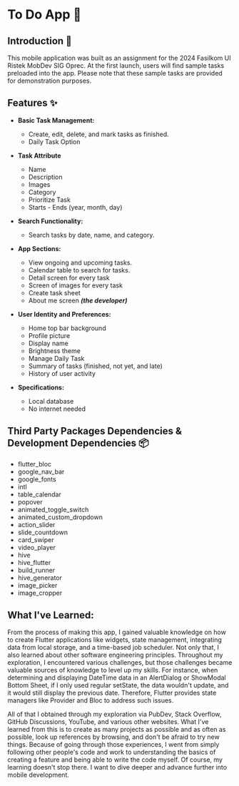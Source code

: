 # To Do App 📝

## Introduction 🚀

This mobile application was built as an assignment for the 2024 Fasilkom UI Ristek MobDev SIG Oprec.
At the first launch, users will find sample tasks preloaded into the app. Please note that these sample tasks are provided for demonstration purposes.

## Features ✨

- **Basic Task Management:**
  - Create, edit, delete, and mark tasks as finished.
  - Daily Task Option

- **Task Attribute**
  - Name
  - Description
  - Images
  - Category
  - Prioritize Task
  - Starts - Ends (year, month, day)

- **Search Functionality:**
  - Search tasks by date, name, and category.

- **App Sections:**
  - View ongoing and upcoming tasks.
  - Calendar table to search for tasks.
  - Detail screen for every task
  - Screen of images for every task
  - Create task sheet
  - About me screen **_(the developer)_**

- **User Identity and Preferences:**
  - Home top bar background
  - Profile picture
  - Display name
  - Brightness theme
  - Manage Daily Task
  - Summary of tasks (finished, not yet, and late)
  - History of user activity

- **Specifications:**
  - Local database
  - No internet needed



## Third Party Packages Dependencies & Development Dependencies 📦

- flutter_bloc
- google_nav_bar
- google_fonts
- intl
- table_calendar
- popover
- animated_toggle_switch
- animated_custom_dropdown
- action_slider
- slide_countdown
- card_swiper
- video_player
- hive
- hive_flutter
- build_runner
- hive_generator
- image_picker
- image_cropper

## What I've Learned:

From the process of making this app, I gained valuable knowledge on how to create Flutter applications like widgets, state management, integrating data from local storage, and a time-based job scheduler. Not only that, I also learned about other software engineering principles. Throughout my exploration, I encountered various challenges, but those challenges became valuable sources of knowledge to level up my skills. For instance, when determining and displaying DateTime data in an AlertDialog or ShowModal Bottom Sheet, if I only used regular setState, the data wouldn't update, and it would still display the previous date. Therefore, Flutter provides state managers like Provider and Bloc to address such issues.

All of that I obtained through my exploration via PubDev, Stack Overflow, GitHub Discussions, YouTube, and various other websites. What I've learned from this is to create as many projects as possible and as often as possible, look up references by browsing, and don't be afraid to try new things. Because of going through those experiences, I went from simply following other people's code and work to understanding the basics of creating a feature and being able to write the code myself. Of course, my learning doesn't stop there. I want to dive deeper and advance further into mobile development.
